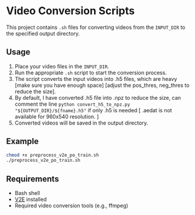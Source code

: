 # Video Conversion Scripts

This project contains `.sh` files for converting videos from the `INPUT_DIR` to the specified output directory.

## Usage

1. Place your video files in the `INPUT_DIR`.
2. Run the appropriate `.sh` script to start the conversion process.
3. The script converts the input videos into .h5 files, which are heavy [make sure you have enough space] [adjust the pos_thres, neg_thres to reduce the size].
4. By default, I have converted .h5 file into .npz to reduce the size, can comment the line  `python convert_h5_to_npz.py "${OUTPUT_DIR}/${fname}.h5"` if only .h5 is needed [ .aedat is not available for 960x540 resolution. ]
5. Converted videos will be saved in the output directory.

## Example

```bash
chmod +x preprocess_v2e_po_train.sh
./preprocess_v2e_po_train.sh 
```

## Requirements

- Bash shell
- [V2E](https://github.com/SensorsINI/v2e) installed
- Required video conversion tools (e.g., ffmpeg)

